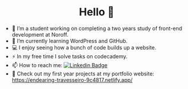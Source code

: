 <h1 align="center">Hello 👋 </h1>

- 🏫 I’m a student working on completing a two years study of front-end development at Noroff.
- 🌱 I’m currently learning WordPress and GitHub.
- 💻 I enjoy seeing how a bunch of code builds up a website.
- ⚡ In my free time I solve tasks on codecademy.
- 📫 How to reach me: [![Linkedin Badge](https://img.shields.io/badge/-Hanna-blue?style=flat&logo=Linkedin&logoColor=white)](https://www.linkedin.com/in/hanna-fjeldsaa-0b4797127/)
- 🐸 Check out my first year projects at my portfolio website: https://endearing-travesseiro-9c4817.netlify.app/
